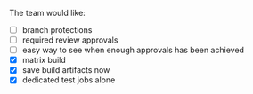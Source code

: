 The team would like: 
 - [ ] branch protections
 - [ ] required review approvals
 - [ ] easy way to see when enough approvals has been achieved
 - [X] matrix build
 - [X] save build artifacts now
 - [X] dedicated test jobs alone
